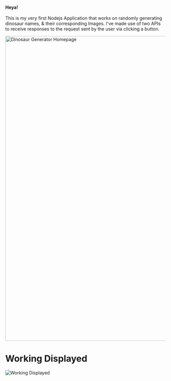 **Heya!** <br/><br/>
This is my very first Nodejs Application that works on randomly generating dinosaur names, & their corresponding Images. I've made use of two APIs to receive responses to the request sent by the user via clicking a button.

<img width="960" alt="Dinosaur Generator Homepage" src="https://user-images.githubusercontent.com/53312852/150612955-e2a7e4df-5a63-418f-a788-0f1297dc1312.png">

<H1>Working Displayed</H1>

![Working Displayed](https://github.com/Sahil-Dhanjal/Dinosaur-Generator/blob/main/Dinosaur%20Generator%20Homepage.gif)
